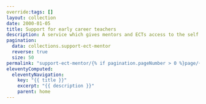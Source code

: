 ```yaml
---
override:tags: []
layout: collection
date: 2000-01-05
title: Support for early career teachers
description: A service which gives mentors and ECTs access to the self study materials (CIP)
pagination:
  data: collections.support-ect-mentor
  reverse: true
  size: 50
permalink: "support-ect-mentor/{% if pagination.pageNumber > 0 %}page/{{ pagination.pageNumber + 1 }}{% endif %}/"
eleventyComputed:
  eleventyNavigation:
    key: "{{ title }}"
    excerpt: "{{ description }}"
    parent: home
---
```

